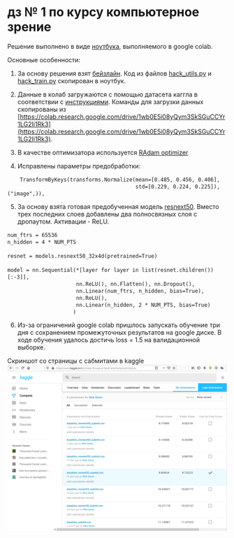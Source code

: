 # дз № 1 по курсу компьютерное зрение

Решение выполнено в виде [ноутбука](made_CV_hw1_resnext50.ipynb), выполняемого в google colab.

Основные особенности:

1. За основу решения взят [бейзлайн](https://github.com/BorisLestsov/MADE/tree/master/contest1/unsupervised-landmarks-thousand-landmarks-contest). Код из файлов [hack_utils.py](https://github.com/BorisLestsov/MADE/blob/master/contest1/unsupervised-landmarks-thousand-landmarks-contest/hack_utils.py) и [hack_train.py](https://github.com/BorisLestsov/MADE/blob/master/contest1/unsupervised-landmarks-thousand-landmarks-contest/hack_train.py) скопирован в ноутбук.

2. Данные в колаб загружаются с помощью датасета каггла в соответствии с [инструкциями](https://www.kaggle.com/c/made-thousand-facial-landmarks/discussion/143089). Команды для загрузки данных скопированы из [https://colab.research.google.com/drive/1wb0E5i08yQym3SkSGuCCYr1LG2Ii1Rk3](https://colab.research.google.com/drive/1wb0E5i08yQym3SkSGuCCYr1LG2Ii1Rk3).

3. В качестве оптимизатора используется [RAdam optimizer](https://github.com/LiyuanLucasLiu/RAdam)

4. Исправлены параметры предобработки:
```{python}
    TransformByKeys(transforms.Normalize(mean=[0.485, 0.456, 0.406], 
                                         std=[0.229, 0.224, 0.225]), ("image",)),
```

5. За основу взята готовая предобученная модель [resnext50](https://pytorch.org/docs/stable/torchvision/models.html#id27). Вместо трех последних слоев добавлены два полносвязных слоя с дропаутом. Активации - ReLU.
```{python}
num_ftrs = 65536
n_hidden = 4 * NUM_PTS

resnet = models.resnext50_32x4d(pretrained=True)

model = nn.Sequential(*[layer for layer in list(resnet.children())[:-3]], 
                      nn.ReLU(), nn.Flatten(), nn.Dropout(),
                      nn.Linear(num_ftrs, n_hidden, bias=True),
                      nn.ReLU(),  
                      nn.Linear(n_hidden, 2 * NUM_PTS, bias=True)
                     )
```

6. Из-за ограничений google colab пришлось запускать обучение три дня с сохранением промежуточных результатов на google диске. В ходе обучения удалось достичь loss = 1.5 на валидационной выборке. 


Скриншот со страницы с сабмитами в kaggle
![скриншот](screenshot.png)